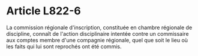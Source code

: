 # Article L822-6

La commission régionale d'inscription, constituée en chambre régionale de discipline, connaît de l'action disciplinaire intentée contre un commissaire aux comptes membre d'une compagnie régionale, quel que soit le lieu où les faits qui lui sont reprochés ont été commis.
